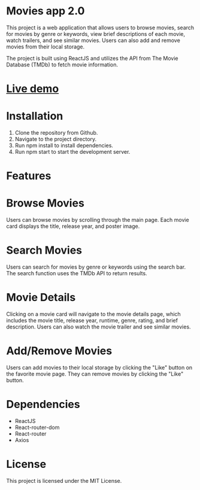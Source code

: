 # Movies app 2.0

This project is a web application that allows users to browse movies, search for movies by genre or keywords, view brief descriptions of each movie, watch trailers, and see similar movies. Users can also add and remove movies from their local storage.

The project is built using ReactJS and utilizes the API from The Movie Database (TMDb) to fetch movie information.

# [Live demo](https://movies-app-v2.netlify.app/)

# Installation
1. Clone the repository from Github.
2. Navigate to the project directory.
3. Run npm install to install dependencies.
4. Run npm start to start the development server.

# Features
# Browse Movies
Users can browse movies by scrolling through the main page. Each movie card displays the title, release year, and poster image.

# Search Movies
Users can search for movies by genre or keywords using the search bar. The search function uses the TMDb API to return results.

# Movie Details
Clicking on a movie card will navigate to  the movie details page, which includes the movie title, release year, runtime, genre, rating, and brief description. Users can also watch the movie trailer and see similar movies.

# Add/Remove Movies
Users can add movies to their local storage by clicking the "Like" button on the favorite movie page. They can remove movies by clicking the "Like" button.

# Dependencies
* ReactJS
* React-router-dom
* React-router
* Axios


# License
This project is licensed under the MIT License.
